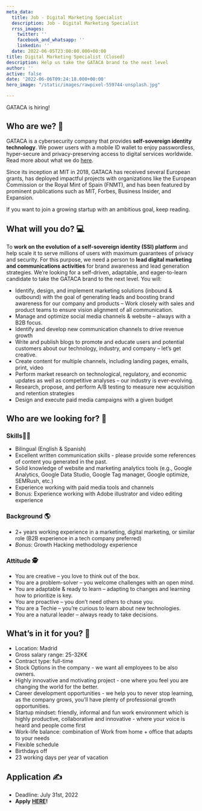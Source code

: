 ```yaml
---
meta_data:
  title: Job - Digital Marketing Specialist
  description: Job - Digital Marketing Specialist
  rrss_images:
    twitter: ''
    facebook_and_whatsapp: ''
    linkedin: ''
  date: 2022-06-05T23:00:00.000+00:00
title: Digital Marketing Specialist (Closed)
description: Help us take the GATACA brand to the next level
author: ''
active: false
date: '2022-06-06T09:24:18.000+00:00'
hero_image: "/static/images/rawpixel-559744-unsplash.jpg"

---
```

GATACA is hiring!

## Who are we? 💭

GATACA is a cybersecurity company that provides **self-sovereign identity technology**. We power users with a mobile ID wallet to enjoy passwordless, hyper-secure and privacy-preserving access to digital services worldwide. Read more about what we do [here](https://gataca.io/blog/ssi-essentials-everything-you-need-to-know-about-decentralized-identity).

Since its inception at MIT in 2018, GATACA has received several European grants, has deployed impactful projects with organizations like the European Commission or the Royal Mint of Spain (FNMT), and has been featured by prominent publications such as MIT, Forbes, Business Insider, and Expansion.

If you want to join a growing startup with an ambitious goal, keep reading.

## What will you do? 💻

To **work on the evolution of a self-sovereign identity (SSI) platform** and help scale it to serve millions of users with maximum guarantees of privacy and security. For this purpose, we need a person to **lead digital marketing and communications activities** for brand awareness and lead generation strategies. We’re looking for a self-driven, adaptable, and eager-to-learn candidate to take the GATACA brand to the next level. You will:

* Identify, design, and implement marketing solutions (inbound & outbound) with the goal of generating leads and boosting brand awareness for our company and products –  Work closely with sales and product teams to ensure vision alignment of all communication.
* Manage and optimize social media channels & website – always with a B2B focus.
* Identify and develop new communication channels to drive revenue growth
* Write and publish blogs to promote and educate users and potential customers about our technology, industry, and company – let’s get creative.
* Create content for multiple channels, including landing pages, emails, print, video
* Perform market research on technological, regulatory, and economic updates as well as competitive analyses – our industry is ever-evolving.
* Research, propose, and perform A/B testing to measure new acquisition and retention strategies
* Design and execute paid media campaigns with a given budget

## Who are we looking for? 🔎

### Skills👷‍♂️

* Bilingual (English & Spanish)
* Excellent written communication skills - please provide some references of content you generated in the past.
* Solid knowledge of website and marketing analytics tools (e.g., Google Analytics, Google Data Studio, Google Tag manager, Google optimize, SEMRush, etc.)
* Experience working with paid media tools and channels
* Bonus: Experience working with Adobe illustrator and video editing experience

### Background 🌎

* 2+ years working experience in a marketing, digital marketing, or similar role (B2B experience in a tech company preferred)
* _Bonus_: Growth Hacking methodology experience

### Attitude 🕵

* You are creative – you love to think out of the box.
* You are a problem-solver – you welcome challenges with an open mind.
* You are adaptable & ready to learn –  adapting to changes and learning how to prioritize is key.
* You are proactive – you don’t need others to chase you.
* You are a Techie – you’re curious to learn about new technologies.
* You are a natural leader –  always ready to take decisions.

## What’s in it for you? 🌟

* Location: Madrid
* Gross salary range: 25-32K€
* Contract type: full-time
* Stock Options in the company - we want all employees to be also owners.
* Highly innovative and motivating project - one where you feel you are changing the world for the better.
* Career development opportunities - we help you to never stop learning, as the company grows, you’ll have plenty of professional growth opportunities.
* Startup mindset: friendly, informal and fun work environment which is highly productive, collaborative and innovative - where your voice is heard and people come first
* Work-life balance: combination of Work from home + office that adapts to your needs
* Flexible schedule
* Birthdays off
* 23 working days per year of vacation

## Application **✍**

* Deadline: July 31st, 2022
* **Apply** [**HERE**](https://share.hsforms.com/1yawkLpg1RRGq7cR23b_Wyg2tcg6)**!**
